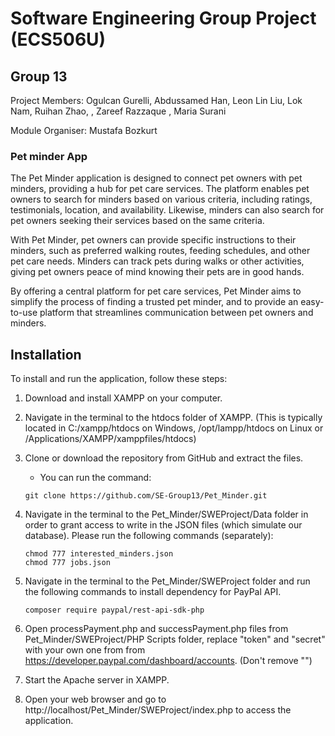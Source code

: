 # Software Engineering Group Project (ECS506U)

## Group 13
Project Members: Ogulcan Gurelli, Abdussamed Han, Leon Lin Liu, Lok Nam, Ruihan Zhao, , Zareef Razzaque , Maria Surani

Module Organiser: Mustafa Bozkurt

### Pet minder App 

The Pet Minder application is designed to connect pet owners with pet minders, providing a hub for pet care services. The platform enables pet owners to search for minders based on various criteria, including ratings, testimonials, location, and availability. Likewise, minders can also search for pet owners seeking their services based on the same criteria.

With Pet Minder, pet owners can provide specific instructions to their minders, such as preferred walking routes, feeding schedules, and other pet care needs. Minders can track pets during walks or other activities, giving pet owners peace of mind knowing their pets are in good hands.

By offering a central platform for pet care services, Pet Minder aims to simplify the process of finding a trusted pet minder, and to provide an easy-to-use platform that streamlines communication between pet owners and minders.


## Installation

To install and run the application, follow these steps:

1. Download and install XAMPP on your computer.

2. Navigate in the terminal to the htdocs folder of XAMPP. (This is typically located in C:/xampp/htdocs on Windows, /opt/lampp/htdocs on Linux or /Applications/XAMPP/xamppfiles/htdocs)

3. Clone or download the repository from GitHub and extract the files.
    * You can run the command:
    ```
    git clone https://github.com/SE-Group13/Pet_Minder.git
    ```
4. Navigate in the terminal to the Pet_Minder/SWEProject/Data folder in order to grant access to write in the JSON files (which simulate our database). Please run the following commands (separately):

    ```
    chmod 777 interested_minders.json
    chmod 777 jobs.json

    ```

5. Navigate in the terminal to the Pet_Minder/SWEProject folder and run the following commands to install dependency for PayPal API.

    ```
    composer require paypal/rest-api-sdk-php

    ```

6. Open processPayment.php and successPayment.php files from Pet_Minder/SWEProject/PHP Scripts folder, replace "token" and "secret" with your own
one from from https://developer.paypal.com/dashboard/accounts. (Don't remove "")

7. Start the Apache server in XAMPP.

8. Open your web browser and go to http://localhost/Pet_Minder/SWEProject/index.php to access the application.



